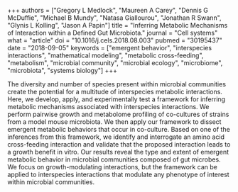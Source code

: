 +++
authors = ["Gregory L Medlock", "Maureen A Carey", "Dennis G McDuffie", "Michael B Mundy", "Natasa Giallourou", "Jonathan R Swann", "Glynis L Kolling", "Jason A Papin"]
title = "Inferring Metabolic Mechanisms of Interaction within a Defined Gut Microbiota."
journal = "Cell systems"
what = "article"
doi = "10.1016/j.cels.2018.08.003"
pubmed = "30195437"
date = "2018-09-05"
keywords = ["emergent behavior", "interspecies interactions", "mathematical modeling", "metabolic cross-feeding", "metabolism", "microbial community", "microbial ecology", "microbiome", "microbiota", "systems biology"]
+++

The diversity and number of species present within microbial communities create the potential for a multitude of interspecies metabolic interactions. Here, we develop, apply, and experimentally test a framework for inferring metabolic mechanisms associated with interspecies interactions. We perform pairwise growth and metabolome profiling of co-cultures of strains from a model mouse microbiota. We then apply our framework to dissect emergent metabolic behaviors that occur in co-culture. Based on one of the inferences from this framework, we identify and interrogate an amino acid cross-feeding interaction and validate that the proposed interaction leads to a growth benefit in vitro. Our results reveal the type and extent of emergent metabolic behavior in microbial communities composed of gut microbes. We focus on growth-modulating interactions, but the framework can be applied to interspecies interactions that modulate any phenotype of interest within microbial communities.